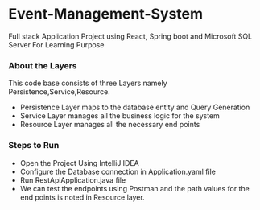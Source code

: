 # Event-Management-System
Full stack Application Project using React, Spring boot and Microsoft SQL Server For Learning Purpose
### About the Layers
This code base consists of three Layers namely Persistence,Service,Resource.
  * Persistence Layer maps to the database entity and Query Generation
  * Service Layer manages all the business logic for the system
  * Resource Layer manages all the necessary end points
### Steps to Run 
* Open the Project Using IntelliJ IDEA
* Configure the Database connection in Application.yaml file
* Run RestApiApplication.java file
* We can test the endpoints using Postman and the path values for the end points is noted in Resource layer.
